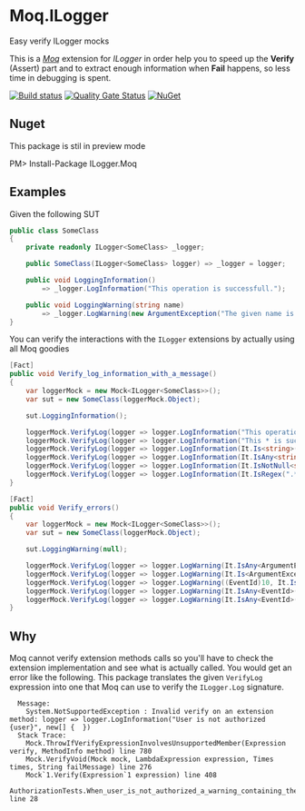 # Moq.ILogger
Easy verify ILogger mocks

This is a [*Moq*](https://github.com/Moq/moq4/wiki/Quickstart) extension for *ILogger* in order help you to speed up the **Verify** (Assert) part and to extract enough information when **Fail** happens, so less time in debugging is spent.

[![Build status](https://ci.appveyor.com/api/projects/status/iixn0pkeuuov1rwb/branch/master?svg=true)](https://ci.appveyor.com/project/adrianiftode/moq-ilogger/branch/master)
[![Quality Gate Status](https://sonarcloud.io/api/project_badges/measure?project=Moq.ILogger&metric=alert_status)](https://sonarcloud.io/dashboard?id=Moq.ILogger)
[![NuGet](https://img.shields.io/nuget/v/ILogger.Moq.svg)](https://www.nuget.org/packages/ILogger.Moq)

## Nuget
This package is stil in preview mode

PM&gt; Install-Package ILogger.Moq

## Examples

Given the following SUT
```csharp
public class SomeClass
{
    private readonly ILogger<SomeClass> _logger;

    public SomeClass(ILogger<SomeClass> logger) => _logger = logger;

    public void LoggingInformation()
        => _logger.LogInformation("This operation is successfull.");

    public void LoggingWarning(string name)
        => _logger.LogWarning(new ArgumentException("The given name is not ok", nameof(name)), "This operation failed, but let's log an warning only");
}
```

You can verify the interactions with the `ILogger` extensions by actually using all Moq goodies

```csharp
[Fact]
public void Verify_log_information_with_a_message()
{
    var loggerMock = new Mock<ILogger<SomeClass>>();
    var sut = new SomeClass(loggerMock.Object);

    sut.LoggingInformation();

    loggerMock.VerifyLog(logger => logger.LogInformation("This operation is successfull."));
    loggerMock.VerifyLog(logger => logger.LogInformation("This * is successfull."));
    loggerMock.VerifyLog(logger => logger.LogInformation(It.Is<string>(msg => msg.Length > 5)));
    loggerMock.VerifyLog(logger => logger.LogInformation(It.IsAny<string>()));
    loggerMock.VerifyLog(logger => logger.LogInformation(It.IsNotNull<string>()));
    loggerMock.VerifyLog(logger => logger.LogInformation(It.IsRegex(".*")));
}
```

```csharp
[Fact]
public void Verify_errors()
{
    var loggerMock = new Mock<ILogger<SomeClass>>();
    var sut = new SomeClass(loggerMock.Object);

    sut.LoggingWarning(null);

    loggerMock.VerifyLog(logger => logger.LogWarning(It.IsAny<ArgumentException>(), It.IsAny<string>()));
    loggerMock.VerifyLog(logger => logger.LogWarning(It.Is<ArgumentException>(ex => ex.ParamName == "name"), "*failed*"));
    loggerMock.VerifyLog(logger => logger.LogWarning((EventId)10, It.IsAny<ArgumentException>(), "*failed*"));
    loggerMock.VerifyLog(logger => logger.LogWarning(It.IsAny<EventId>(), It.IsAny<ArgumentException>(), "*failed*"));
    loggerMock.VerifyLog(logger => logger.LogWarning(It.IsAny<EventId>(), new ArgumentException("The given name is not ok", "name"), "*failed*"));
}
```

## Why
Moq cannot verify extension methods calls so you'll have to check the extension implementation and see what is actually called.
You would get an error like the following.
This package translates the given `VerifyLog` expression into one that Moq can use to verify the `ILogger.Log` signature.
```
  Message: 
    System.NotSupportedException : Invalid verify on an extension method: logger => logger.LogInformation("User is not authorized {user}", new[] {  })
  Stack Trace: 
    Mock.ThrowIfVerifyExpressionInvolvesUnsupportedMember(Expression verify, MethodInfo method) line 780
    Mock.VerifyVoid(Mock mock, LambdaExpression expression, Times times, String failMessage) line 276
    Mock`1.Verify(Expression`1 expression) line 408
    AuthorizationTests.When_user_is_not_authorized_a_warning_containing_the_user_identity_is_logged() line 28
```
